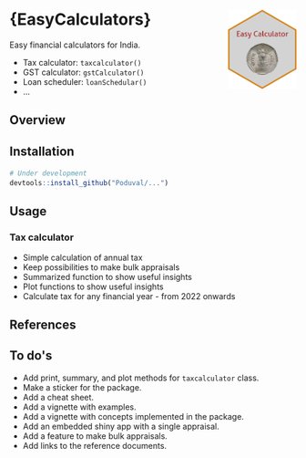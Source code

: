 # {EasyCalculators} <a href='https://github.com/Poduval/EasyCalculator'><img src='Sticker/logo.png' align="right" height="139" /></a>

Easy financial calculators for India. 

  * Tax calculator: `taxcalculator()`
  * GST calculator: `gstCalculator()`
  * Loan scheduler: `loanSchedular()`
  * ...

## Overview

## Installation

```r
# Under development
devtools::install_github("Poduval/...")
```

## Usage

### Tax calculator

  * Simple calculation of annual tax 
  * Keep possibilities to make bulk appraisals
  * Summarized function to show useful insights
  * Plot functions to show useful insights
  * Calculate tax for any financial year - from 2022 onwards
  
## References 

## To do's

* Add print, summary, and plot methods for `taxcalculator` class.
* Make a sticker for the package.
* Add a cheat sheet. 
* Add a vignette with examples.
* Add a vignette with concepts implemented in the package.
* Add an embedded shiny app with a single appraisal.
* Add a feature to make bulk appraisals.
* Add links to the reference documents. 


